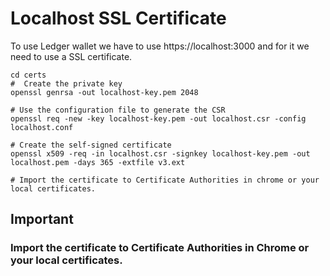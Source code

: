 # Localhost SSL Certificate

To use Ledger wallet we have to use https://localhost:3000 and for it we need to
use a SSL certificate.

```shell
cd certs
#  Create the private key
openssl genrsa -out localhost-key.pem 2048

# Use the configuration file to generate the CSR
openssl req -new -key localhost-key.pem -out localhost.csr -config localhost.conf

# Create the self-signed certificate
openssl x509 -req -in localhost.csr -signkey localhost-key.pem -out localhost.pem -days 365 -extfile v3.ext

# Import the certificate to Certificate Authorities in chrome or your local certificates.
```

## Important 
### Import the certificate to Certificate Authorities in Chrome or your local certificates.
